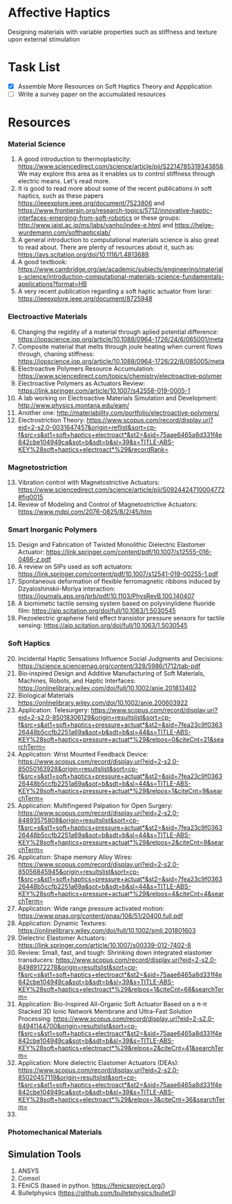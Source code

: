 # Affective Haptics
Designing materials with variable properties such as stiffness and texture upon external stimulation


# Task List
- [X] Assemble More Resources on Soft Haptics Theory and Appplication
- [ ] Write a survey paper on the accumulated resources

# Resources
### Material Science
1. A good introduction to thermoplasticity: https://www.sciencedirect.com/science/article/pii/S2214785319343858. We may explore this area as it enables us to control stiffness through electric means. Let's read more.
2. It is good to read more about some of the recent publications in soft haptics, such as these papers https://ieeexplore.ieee.org/document/7523806 and https://www.frontiersin.org/research-topics/5712/innovative-haptic-interfaces-emerging-from-soft-robotics or these groups: http://www.jaist.ac.jp/ms/labs/vanho/index-e.html and https://helge-wurdemann.com/softhapticslab/  
3. A general introduction to computational materials science is also great to read about. There are plenty of resources about it, such as: https://avs.scitation.org/doi/10.1116/1.4813689.
4. A good textbook: https://www.cambridge.org/ae/academic/subjects/engineering/materials-science/introduction-computational-materials-science-fundamentals-applications?format=HB
5. A very recent publication regarding a soft haptic actuator from Israr: https://ieeexplore.ieee.org/document/8725948

### Electroactive Materials
6. Changing the regidity of a material through aplied potential difference: https://iopscience.iop.org/article/10.1088/0964-1726/24/6/065001/meta
7. Composite material that melts through joule heating when current flows through, chaning stiffness: https://iopscience.iop.org/article/10.1088/0964-1726/22/8/085005/meta
8. Electroactive Polymers Resource Accumulation: https://www.sciencedirect.com/topics/chemistry/electroactive-polymer
9. Electroactive Polymers as Actuators Review: https://link.springer.com/article/10.1007/s42558-019-0005-1
10. A lab working on Electroactive Materials Simulation and Development: http://www.physics.montana.edu/eam/
11. Another one: http://materiability.com/portfolio/electroactive-polymers/
12. Electrostriction Theory: https://www.scopus.com/record/display.uri?eid=2-s2.0-0031647457&origin=reflist&sort=cp-f&src=s&st1=soft+haptics+electroact*&st2=&sid=75aae6465a8d331f4e842cbe104949ca&sot=b&sdt=b&sl=39&s=TITLE-ABS-KEY%28soft+haptics+electroact*%29&recordRank=

### Magnetostriction
13. Vibration control with Magnetostrictive Actuators: https://www.sciencedirect.com/science/article/pii/S0924424710004772#fig0015
14. Review of Modeling and Control of Magnetostrictive Actuators: https://www.mdpi.com/2076-0825/8/2/45/htm

### Smart Inorganic Polymers
15. Design and Fabrication of Twisted Monolithic Dielectric Elastomer Actuator: https://link.springer.com/content/pdf/10.1007/s12555-016-0466-z.pdf
16. A review on SIPs used as soft actuators: https://link.springer.com/content/pdf/10.1007/s12541-019-00255-1.pdf
17. Spontaneous deformation of flexible ferromagnetic ribbons induced by Dzyaloshinskii-Moriya interaction: https://journals.aps.org/prb/pdf/10.1103/PhysRevB.100.140407
18. A biomimetic tactile sensing system based on polyvinylidene fluoride film: https://aip.scitation.org/doi/full/10.1063/1.5030545
19. Piezoelectric graphene field effect transistor pressure sensors for tactile sensing: https://aip.scitation.org/doi/full/10.1063/1.5030545

### Soft Haptics
20. Incidental Haptic Sensations Influence Social Judgments and Decisions: https://science.sciencemag.org/content/328/5986/1712/tab-pdf
21. Bio‐inspired Design and Additive Manufacturing of Soft Materials, Machines, Robots, and Haptic Interfaces: https://onlinelibrary.wiley.com/doi/full/10.1002/anie.201813402
22. Biological Materials https://onlinelibrary.wiley.com/doi/10.1002/anie.200603922
23. Application: Telesurgery: https://www.scopus.com/record/display.uri?eid=2-s2.0-85018306129&origin=resultslist&sort=cp-f&src=s&st1=soft+haptics+pressure+actuat*&st2=&sid=7fea23c9f036326448b5ccfb2251a69a&sot=b&sdt=b&sl=44&s=TITLE-ABS-KEY%28soft+haptics+pressure+actuat*%29&relpos=0&citeCnt=21&searchTerm=
24. Application: Wrist Mounted Feedback Device: https://www.scopus.com/record/display.uri?eid=2-s2.0-85050163928&origin=resultslist&sort=cp-f&src=s&st1=soft+haptics+pressure+actuat*&st2=&sid=7fea23c9f036326448b5ccfb2251a69a&sot=b&sdt=b&sl=44&s=TITLE-ABS-KEY%28soft+haptics+pressure+actuat*%29&relpos=1&citeCnt=9&searchTerm=
25. Application: Multifingered Palpation for Open Surgery: https://www.scopus.com/record/display.uri?eid=2-s2.0-84893575808&origin=resultslist&sort=cp-f&src=s&st1=soft+haptics+pressure+actuat*&st2=&sid=7fea23c9f036326448b5ccfb2251a69a&sot=b&sdt=b&sl=44&s=TITLE-ABS-KEY%28soft+haptics+pressure+actuat*%29&relpos=2&citeCnt=9&searchTerm=
26. Application: Shape memory Alloy Wires: https://www.scopus.com/record/display.uri?eid=2-s2.0-85056845945&origin=resultslist&sort=cp-f&src=s&st1=soft+haptics+pressure+actuat*&st2=&sid=7fea23c9f036326448b5ccfb2251a69a&sot=b&sdt=b&sl=44&s=TITLE-ABS-KEY%28soft+haptics+pressure+actuat*%29&relpos=4&citeCnt=4&searchTerm=
27. Application: Wide range pressure activated motion: https://www.pnas.org/content/pnas/108/51/20400.full.pdf
28. Application: Dynamic Textures: https://onlinelibrary.wiley.com/doi/full/10.1002/smll.201801603
29. Dielectric Elastomer Actuators: https://link.springer.com/article/10.1007/s00339-012-7402-8
30. Review: Small, fast, and tough: Shrinking down integrated elastomer transducers: https://www.scopus.com/record/display.uri?eid=2-s2.0-84989172278&origin=resultslist&sort=cp-f&src=s&st1=soft+haptics+electroact*&st2=&sid=75aae6465a8d331f4e842cbe104949ca&sot=b&sdt=b&sl=39&s=TITLE-ABS-KEY%28soft+haptics+electroact*%29&relpos=1&citeCnt=68&searchTerm=
31. Application: Bio-Inspired All-Organic Soft Actuator Based on a π-π Stacked 3D Ionic Network Membrane and Ultra-Fast Solution Processing: https://www.scopus.com/record/display.uri?eid=2-s2.0-84941144700&origin=resultslist&sort=cp-f&src=s&st1=soft+haptics+electroact*&st2=&sid=75aae6465a8d331f4e842cbe104949ca&sot=b&sdt=b&sl=39&s=TITLE-ABS-KEY%28soft+haptics+electroact*%29&relpos=2&citeCnt=41&searchTerm=
32. Application: More dielectric Elastomer Actuators (DEAs): https://www.scopus.com/record/display.uri?eid=2-s2.0-85020457119&origin=resultslist&sort=cp-f&src=s&st1=soft+haptics+electroact*&st2=&sid=75aae6465a8d331f4e842cbe104949ca&sot=b&sdt=b&sl=39&s=TITLE-ABS-KEY%28soft+haptics+electroact*%29&relpos=3&citeCnt=36&searchTerm=
33. 

### Photomechanical Materials

## Simulation Tools
1. ANSYS
2. Comsol
3. FEniCS (based in python. https://fenicsproject.org/)
4. Bulletphysics (https://github.com/bulletphysics/bullet3)

